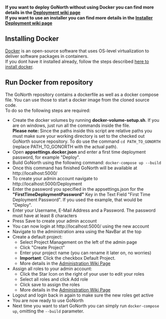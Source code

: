 **If you want to deploy GoNorth without using Docker you can find more details in the [Deployment wiki page](/steffendx/GoNorth/wiki/Deployment)**  
**If you want to use an installer you can find more details in the [Installer Deployment wiki page](/steffendx/GoNorth/wiki/Installer-Deployment)**  

## Installing Docker
[Docker](https://www.docker.com/) is an open-source software that uses OS-level virtualization to deliver software packages in containers.  
If you dont have it installed already, follow the steps described [here to install docker](https://docs.docker.com/get-started/).

## Run Docker from repository
The GoNorth repository contains a dockerfile as well as a docker compose file. You can use those to start a docker image from the cloned source code.  
To do so the following steps are required:  

 * Create the docker volumes by running **docker-volume-setup.sh**. If you are on windows, just run all the commands inside the file.  
 **Please note:** Since the paths inside this script are relative paths you must make sure your working directory is set to the checked out GoNorth source repository. To do use the command `cd PATH_TO_GONORTH` (replace PATH_TO_GONORTH with the actual path).
 * Open **appsettings.docker.json** and enter a first time deployment password, for example "Deploy".
 * Build GoNorth using the following command: `docker-compose up --build`
 * Once this command has finished GoNorth will be available at http://localhost:5000/
 * To create your admin account navigate to http://localhost:5000/Deployment
 * Enter the password you specified in the appsettings.json for the **"FirstTimeDeploymentPassword"** Key in the Text Field "First Time Deployment Password". If you used the example, that would be "Deploy".
 * Enter your Username, E-Mail Address and a Password. The password must have at least 8 characters
 * Press Save to create your admin account
 * You can now login at http://localhost:5000/ using the new account
 * Navigate to the administration area using the NavBar at the top
 * Create a default project:
   * Select Project Management on the left of the admin page
   * Click "Create Project"
   * Enter your project name (you can rename it later on, no worries)
   * **Important**: Click the checkbox Default Project.
   * More details in the [Administration Wiki Page](/steffendx/GoNorth/wiki/Administration#project-management)
 * Assign all roles to your admin account:
   * Click the Star Icon on the right of your user to edit your roles
   * Select all roles and click Add role
   * Click save to assign the roles
   * More details in the [Administration Wiki Page](/steffendx/GoNorth/wiki/Administration#user-management)
 * Logout and login back in again to make sure the new roles get active
 * You are now ready to use GoNorth
 * Next time you want to start GoNorth you can simply run `docker-compose up`, omitting the `--build` parameter.